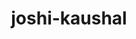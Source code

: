 ---
title: joshi-kaushal
github: https://github.com/joshi-kaushal
mode: dark
transition: 3s
archetype:
- Github Actions
- Little Bit of Everything
- Badges | Tags | Icons
---
